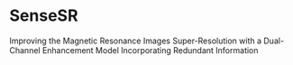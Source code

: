 # SenseSR
Improving the Magnetic Resonance Images Super-Resolution with a Dual-Channel Enhancement Model Incorporating Redundant Information
